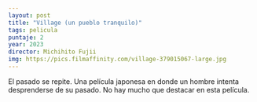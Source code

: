 ```yaml
---
layout: post
title: "Village (un pueblo tranquilo)"
tags: pelicula
puntaje: 2
year: 2023
director: Michihito Fujii
img: https://pics.filmaffinity.com/village-379015067-large.jpg
---
```


El pasado se repite. Una película japonesa en donde un hombre intenta desprenderse de su pasado. No hay mucho que destacar en esta película.
